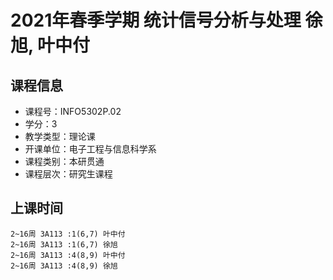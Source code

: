 # 2021年春季学期 统计信号分析与处理 徐旭, 叶中付






## 课程信息

- 课程号：INFO5302P.02
- 学分：3
- 教学类型：理论课
- 开课单位：电子工程与信息科学系
- 课程类别：本研贯通
- 课程层次：研究生课程

## 上课时间

```
2~16周 3A113 :1(6,7) 叶中付
2~16周 3A113 :1(6,7) 徐旭
2~16周 3A113 :4(8,9) 叶中付
2~16周 3A113 :4(8,9) 徐旭
```

